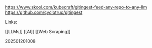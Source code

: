 
https://www.skool.com/kubecraft/gitingest-feed-any-repo-to-any-llm
https://github.com/cyclotruc/gitingest

Links:

[[LLMs]]
[[AI]]
[[Web Scraping]]

202501201008